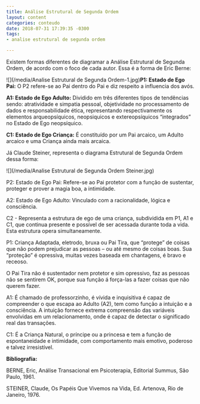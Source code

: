 ```yaml
---
title: Análise Estrutural de Segunda Ordem
layout: content
categories: conteudo
date: 2018-07-31 17:39:35 -0300
tags:
- analise estrutural de segunda ordem

---
```

Existem formas diferentes de diagramar a Análise Estrutural de Segunda Ordem, de acordo com o foco de cada autor. Essa é a forma de Eric Berne:

![](/media/Analise Estrutural de Segunda Ordem-1.jpg)**P1: Estado de Ego Pai:** O P2 refere-se ao Pai dentro do Pai e diz respeito a influencia dos avós.

**A1: Estado de Ego Adulto:** Dividido em três diferentes tipos de tendências sendo: atratividade e simpatia pessoal, objetividade no processamento de dados e responsabilidade ética, representando respectivamente os elementos arqueopsíquicos, neopsiquicos e extereopsíquicos “integrados” no Estado de Ego neopsíquico.

**C1: Estado de Ego Criança:** É constituído por um Pai arcaico, um Adulto arcaico e uma Criança ainda mais arcaica.

Já Claude Steiner, representa o diagrama Estrutural de Segunda Ordem dessa forma:

![](/media/Analise Estrutural de Segunda Ordem Steiner.jpg)

P2: Estado de Ego Pai: Refere-se ao Pai protetor com a função de sustentar, proteger e prover a magia boa, a intimidade. 

A2: Estado de Ego Adulto: Vinculado com a racionalidade, lógica e consciência.

C2 - Representa a estrutura de ego de uma criança, subdividida em P1, A1 e C1, que continua presente e possível de ser acessada durante toda a vida. Esta estrutura opera simultaneamente.

P1: Criança Adaptada, eletrodo, bruxa ou Pai Tira, que “protege” de coisas que não podem prejudicar as pessoas – ou até mesmo de coisas boas. Sua “proteção” é opressiva, muitas vezes baseada em chantagens, é bravo e receoso. 

O Pai Tira não é sustentador nem protetor e sim opressivo, faz as pessoas não se sentirem OK, porque sua função á força-las a fazer coisas que não querem fazer.

A1: É chamado de professorzinho, é vívida e inquisitiva é capaz de compreender o que escapa ao Adulto (A2), tem como função a intuição e a consciência. A intuição fornece extrema compreensão das variáveis envolvidas em um relacionamento, onde é capaz de detectar o significado real das transações. 

C1: É a Criança Natural, o príncipe ou a princesa e tem a função de espontaneidade e intimidade, com comportamento mais emotivo, poderoso e talvez irresistível.

**Bibliografia:**

BERNE, Eric, Análise Transacional em Psicoterapia, Editorial Summus, São Paulo, 1961. 

STEINER, Claude, Os Papéis Que Vivemos na Vida, Ed. Artenova, Rio de Janeiro, 1976. 